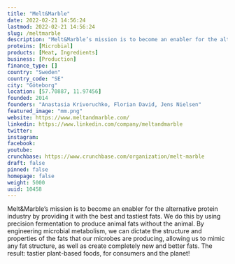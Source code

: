 ```yaml
---
title: "Melt&Marble"
date: 2022-02-21 14:56:24
lastmod: 2022-02-21 14:56:24
slug: /meltmarble
description: "Melt&Marble’s mission is to become an enabler for the alternative protein industry by providing it with the best and tastiest fats. We do this by using precision fermentation to produce animal fats without the animal. By engineering microbial metabolism, we can dictate the structure and properties of the fats that our microbes are producing, allowing us to mimic any fat structure, as well as create completely new and better fats. The result: tastier plant-based foods, for consumers and the planet!"
proteins: [Microbial]
products: [Meat, Ingredients]
business: [Production]
finance_type: []
country: "Sweden"
country_code: "SE"
city: "Göteborg"
location: [57.70887, 11.97456]
founded: 2014
founders: "Anastasia Krivoruchko, Florian David, Jens Nielsen"
featured_image: "mm.png"
website: https://www.meltandmarble.com/
linkedin: https://www.linkedin.com/company/meltandmarble
twitter: 
instagram: 
facebook: 
youtube: 
crunchbase: https://www.crunchbase.com/organization/melt-marble
draft: false
pinned: false
homepage: false
weight: 5000
uuid: 10458
---
```

Melt&Marble’s mission is to become an enabler for the alternative protein industry by providing it with the best and tastiest fats. We do this by using precision fermentation to produce animal fats without the animal. By engineering microbial metabolism, we can dictate the structure and properties of the fats that our microbes are producing, allowing us to mimic any fat structure, as well as create completely new and better fats. The result: tastier plant-based foods, for consumers and the planet!
